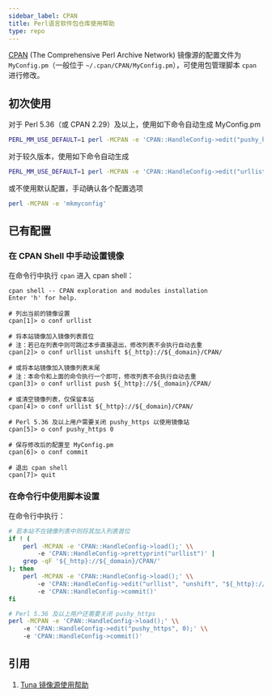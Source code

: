 ```yaml
---
sidebar_label: CPAN
title: Perl语言软件包仓库使用帮助
type: repo
---
```


[CPAN](https://www.cpan.org/) (The Comprehensive Perl Archive Network) 镜像源的配置文件为 `MyConfig.pm`（一般位于 `~/.cpan/CPAN/MyConfig.pm`），可使用包管理脚本 `cpan` 进行修改。

## 初次使用

对于 Perl 5.36（或 CPAN 2.29）及以上，使用如下命令自动生成 MyConfig.pm
```bash varcode
PERL_MM_USE_DEFAULT=1 perl -MCPAN -e 'CPAN::HandleConfig->edit("pushy_https", 0); CPAN::HandleConfig->edit("urllist", "unshift", "${_http}://${_domain}/CPAN/"); mkmyconfig'
```

对于较久版本，使用如下命令自动生成
```bash varcode
PERL_MM_USE_DEFAULT=1 perl -MCPAN -e 'CPAN::HandleConfig->edit("urllist", "unshift", "${_http}://${_domain}/CPAN/"); mkmyconfig'
```

或不使用默认配置，手动确认各个配置选项
```bash varcode
perl -MCPAN -e 'mkmyconfig'
```

## 已有配置

### 在 CPAN Shell 中手动设置镜像

在命令行中执行 `cpan` 进入 cpan shell：

```shell varcode
cpan shell -- CPAN exploration and modules installation
Enter 'h' for help.

# 列出当前的镜像设置
cpan[1]> o conf urllist

# 将本站镜像加入镜像列表首位
# 注：若已在列表中则可跳过本步直接退出，修改列表不会执行自动去重
cpan[2]> o conf urllist unshift ${_http}://${_domain}/CPAN/

# 或将本站镜像加入镜像列表末尾
# 注：本命令和上面的命令执行一个即可，修改列表不会执行自动去重
cpan[3]> o conf urllist push ${_http}://${_domain}/CPAN/

# 或清空镜像列表，仅保留本站
cpan[4]> o conf urllist ${_http}://${_domain}/CPAN/

# Perl 5.36 及以上用户需要关闭 pushy_https 以使用镜像站
cpan[5]> o conf pushy_https 0

# 保存修改后的配置至 MyConfig.pm
cpan[6]> o conf commit

# 退出 cpan shell
cpan[7]> quit
```

### 在命令行中使用脚本设置

在命令行中执行：

```bash varcode
# 若本站不在镜像列表中则将其加入列表首位
if ! (
    perl -MCPAN -e 'CPAN::HandleConfig->load();' \\
        -e 'CPAN::HandleConfig->prettyprint("urllist")' |
    grep -qF '${_http}://${_domain}/CPAN/'
); then
    perl -MCPAN -e 'CPAN::HandleConfig->load();' \\
        -e 'CPAN::HandleConfig->edit("urllist", "unshift", "${_http}://${_domain}/CPAN/");' \\
        -e 'CPAN::HandleConfig->commit()'
fi

# Perl 5.36 及以上用户还需要关闭 pushy_https
perl -MCPAN -e 'CPAN::HandleConfig->load();' \\
    -e 'CPAN::HandleConfig->edit("pushy_https", 0);' \\
    -e 'CPAN::HandleConfig->commit()'
```


## 引用
1. [Tuna 镜像源使用帮助](https://mirrors.tuna.tsinghua.edu.cn/help/CPAN/)  
